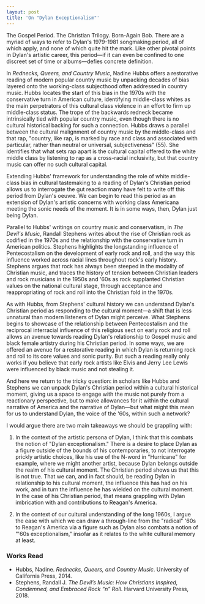 ```yaml
---
layout: post
title: 'On "Dylan Exceptionalism"'
---
```


The Gospel Period. The Christian Trilogy. Born-Again Bob. There are a myriad of ways to refer to Dylan's 1979-1981 songmaking period, all of which apply, and none of which quite hit the mark. Like other pivotal points in Dylan's artistic career, this period—if it can even be confined to one discreet set of time or albums—defies concrete definition. 

In *Rednecks, Queers, and Country Music*, Nadine Hubbs offers a restorative reading of modern popular country music by unpacking decades of bias layered onto the working-class subjecthood often addressed in country music. Hubbs locates the start of this bias in the 1970s with the conservative turn in American culture, identifying middle-class whites as the main perpetrators of this cultural class violence in an effort to firm up middle-class status. The trope of the backwards redneck became intrinsically tied with popular country music, even though there is no cultural historical backing for such a connection. Hubbs draws a parallel between the cultural malignment of country music by the middle-class and that rap, "country, like rap, is marked by race and class and associated with particular, rather than neutral or universal, subjectiveness" (55). She identifies that what sets rap apart is the cultural capital offered to the white middle class by listening to rap as a cross-racial inclusivity, but that country music can offer no such cultural capital. 

Extending Hubbs' framework for understanding the role of white middle-class bias in cultural tastemaking to a reading of Dylan's Christian period allows us to interrogate the gut reaction many have felt to write off this period from Dylan's oeuvre. We can begin to read this period as an extension of Dylan's artistic concerns with working class Americana meeting the sonic needs of the moment. It is in some ways, then, Dylan just being Dylan. 

Parallel to Hubbs' writings on country music and conservatism, in *The Devil's Music*, Randall Stephens writes about the rise of Christian rock as codified in the 1970s and the relationship with the conservative turn in American politics. Stephens highlights the longstanding influence of Pentecostalism on the development of early rock and roll, and the way this influence worked across racial lines throughout rock's early history. Stephens argues that rock has always been steeped in the modality of Christian music, and traces the history of tension between Christian leaders and rock musicians in the 1950s and '60s as rock supplanted Christian values on the national cultural stage, through acceptance and reappropriating of rock and roll into the Christian fold in the 1970s. 

As with Hubbs, from Stephens' cultural history we can understand Dylan's Christian period as responding to the cultural moment—a shift that is less unnatural than modern listeners of Dylan might perceive. What Stephens begins to showcase of the relationship between Pentecostalism and the reciprocal interracial influence of this religious sect on early rock and roll allows an avenue towards reading Dylan's relationship to Gospel music and black female artistry during his Christian period. In some ways, we are offered an avenue for a restorative reading in which Dylan is returning rock and roll to its core values and sonic purity. But such a reading really only works if you believe that early rock artists like Elvis and Jerry Lee Lewis were influenced by black music and not stealing it. 

And here we return to the tricky question: in scholars like Hubbs and Stephens we can unpack Dylan's Christian period within a cultural historical moment, giving us a space to engage with the music not purely from a reactionary perspective, but to make allowances for it within the cultural narrative of America and the narrative of Dylan—but what might this mean for us to understand Dylan, the voice of the '60s, within such a network? 

I would argue there are two main takeaways we should be grappling with: 

1) In the context of the artistic persona of Dylan, I think that this combats the notion of "Dylan exceptionalism." There is a desire to place Dylan as a figure outside of the bounds of his contemporaries, to not interrogate prickly artistic choices, like his use of the N-word in "Hurricane" for example, where we might another artist, because Dylan belongs outside the realm of his cultural moment. The Christian period shows us that this is not true. That we can, and in fact should, be reading Dylan in relationship to his cultural moment, the influence this has had on his work, and in turn the influence he has wielded on the cultural moment. In the case of his Christian period, that means grappling with Dylan imbrication with and contributions to Reagan's America. 
   
2) In the context of our cultural understanding of the long 1960s, I argue the ease with which we can draw a through-line from the "radical" '60s to Reagan's America via a figure such as Dylan also combats a notion of "'60s exceptionalism," insofar as it relates to the white cultural memory at least. 

### Works Read

- Hubbs, Nadine. *Rednecks, Queers, and Country Music*. University of California Press, 2014.
- Stephens, Randall J. *The Devil’s Music: How Christians Inspired, Condemned, and Embraced Rock “n” Roll*. Harvard University Press, 2018.
